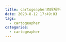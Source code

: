```yaml
---
title: cartogeapher原理解析
date: 2023-8-12 17:49:03
tags:
  - cartogeapher
categories:
  - cartogeapher
---
```



